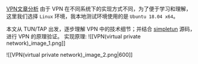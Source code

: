 [VPN文章分析](https://www.anquanke.com/post/id/248136)
由于 VPN 在不同系统下的实现方式不同，为了便于学习和理解，这里我们选择 `Linux` 环境，我本地测试环境使用的是 `Ubuntu 18.04 x64`。

本文从 TUN/TAP 出发，逐步理解 VPN 中的技术细节；并结合 [simpletun](https://github.com/gregnietsky/simpletun) 源码，进行 VPN 的原理验证。
实现原理:
![[VPN(virtual private network)_image_1.png]]













![[VPN(virtual private network)_image_2.png|600]]






